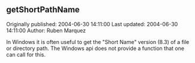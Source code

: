 ## getShortPathName

Originally published: 2004-06-30 14:11:00
Last updated: 2004-06-30 14:11:00
Author: Ruben Marquez

In Windows it is often useful to get the "Short Name" version (8.3) of a file or directory path.  The Windows api does not provide a function that one can call for this.